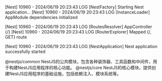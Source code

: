 [Nest] 10960  - 2024/06/19 20:23:43     LOG [NestFactory] Starting Nest application...
[Nest] 10960  - 2024/06/19 20:23:43     LOG [InstanceLoader] AppModule dependencies initialized

[Nest] 10960  - 2024/06/19 20:23:43     LOG [RoutesResolver] AppController {/}
[Nest] 10960  - 2024/06/19 20:23:43     LOG [RouterExplorer] Mapped {/, GET} route

[Nest] 10960  - 2024/06/19 20:23:43     LOG [NestApplication] Nest application successfully started

@nestjs/common	NestJS的公共模块，包含各种装饰器、工具函数和中间件，用于构建NestJS应用程序的核心功能。
@nestjs/core	NestJS的核心模块，提供创建NestJS应用程序的基础设施，包括依赖注入、模块系统等。

